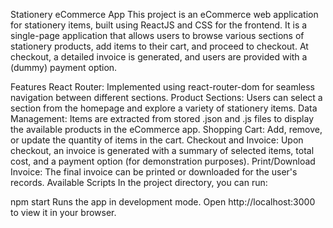 Stationery eCommerce App
This project is an eCommerce web application for stationery items, built using ReactJS and CSS for the frontend. It is a single-page application that allows users to browse various sections of stationery products, add items to their cart, and proceed to checkout. At checkout, a detailed invoice is generated, and users are provided with a (dummy) payment option.

Features
React Router: Implemented using react-router-dom for seamless navigation between different sections.
Product Sections: Users can select a section from the homepage and explore a variety of stationery items.
Data Management: Items are extracted from stored .json and .js files to display the available products in the eCommerce app.
Shopping Cart: Add, remove, or update the quantity of items in the cart.
Checkout and Invoice: Upon checkout, an invoice is generated with a summary of selected items, total cost, and a payment option (for demonstration purposes).
Print/Download Invoice: The final invoice can be printed or downloaded for the user's records.
Available Scripts
In the project directory, you can run:

npm start
Runs the app in development mode.
Open http://localhost:3000 to view it in your browser.
